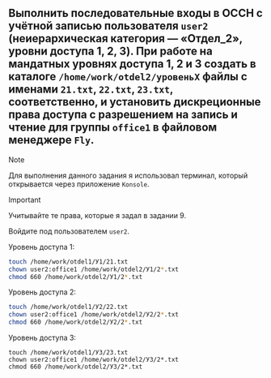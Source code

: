 ## Выполнить последовательные входы в ОССН с учётной записью пользователя `user2` (неиерархическая категория — «Отдел_2», уровни доступа 1, 2, 3). При работе на мандатных уровнях доступа 1, 2 и 3 создать в каталоге `/home/work/otdel2/уровеньX` файлы с именами `21.txt`, `22.txt`, `23.txt`, соответственно, и установить дискреционные права доступа с разрешением на запись и чтение для группы `office1` в файловом менеджере `Fly`.

> [!NOTE]
> Для выполнения данного задания я использовал терминал, который открывается через приложение `Konsole`.

> [!IMPORTANT]
> Учитывайте те права, которые я задал в задании 9. 

Войдите под пользователем `user2`.

Уровень доступа 1:

```bash
touch /home/work/otdel1/У1/21.txt
chown user2:office1 /home/work/otdel2/У1/2*.txt
chmod 660 /home/work/otdel2/У1/2*.txt
```

Уровень доступа 2:

```bash
touch /home/work/otdel1/У2/22.txt
chown user2:office1 /home/work/otdel2/У2/2*.txt
chmod 660 /home/work/otdel2/У2/2*.txt
```

Уровень доступа 3:

```
touch /home/work/otdel1/У3/23.txt
chown user2:office1 /home/work/otdel2/У3/2*.txt
chmod 660 /home/work/otdel2/У3/2*.txt
```

